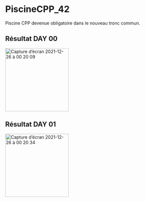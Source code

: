 # PiscineCPP_42

Piscine CPP devenue obligatoire dans le nouveau tronc commun.

## Résultat DAY 00

<img width="202" alt="Capture d’écran 2021-12-26 à 00 20 09" src="https://user-images.githubusercontent.com/6265441/147395363-e1ed4c05-4fed-4cf1-a9d5-a52f5c1c1cf5.png">

## Résultat DAY 01

<img width="202" alt="Capture d’écran 2021-12-26 à 00 20 34" src="https://user-images.githubusercontent.com/6265441/147395369-125c9da5-9a89-4b41-aeec-657c47495683.png">
